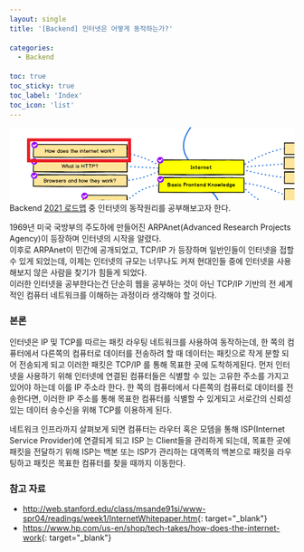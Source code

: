 ```yaml
---
layout: single
title: '[Backend] 인터넷은 어떻게 동작하는가?'

categories:
  - Backend

toc: true
toc_sticky: true
toc_label: 'Index'
toc_icon: 'list'
---
```


![Image Not Found](/assets/images/backend_roadmap_2021_1.png)  
Backend [2021 로드맵](http://localhost:4000/backend/backend-roadmap-2021/) 중 인터넷의 동작원리를 공부해보고자 한다.

1969년 미국 국방부의 주도하에 만들어진 ARPAnet(Advanced Research Projects Agency)이 등장하며 인터넷의 시작을 알렸다.  
이후로 ARPAnet이 민간에 공개되었고, TCP/IP 가 등장하며 일반인들이 인터넷을 접할 수 있게 되었는데, 이제는 인터넷의 규모는 너무나도 커져 현대인들 중에 인터넷을 사용해보지 않은 사람을 찾기가 힘들게 되었다.  
이러한 인터넷을 공부한다는건 단순히 웹을 공부하는 것이 아닌 TCP/IP 기반의 전 세계적인 컴퓨터 네트워크를 이해하는 과정이라 생각해야 할 것이다.

### 본론

인터넷은 IP 및 TCP를 따르는 패킷 라우팅 네트워크를 사용하여 동작하는데,
한 쪽의 컴퓨터에서 다른쪽의 컴퓨터로 데이터를 전송하려 할 때 데이터는 패킷으로 작게 분할 되어 전송되게 되고 이러한 패킷은 TCP/IP 를 통해 목표한 곳에 도착하게된다.
먼저 인터넷을 사용하기 위해 인터넷에 연결된 컴퓨터들은 식별할 수 있는 고유한 주소를 가지고 있어야 하는데 이를 IP 주소라 한다.
한 쪽의 컴퓨터에서 다른쪽의 컴퓨터로 데이터를 전송한다면, 이러한 IP 주소를 통해 목표한 컴퓨터를 식별할 수 있게되고 서로간의 신뢰성 있는 데이터 송수신을 위해 TCP를 이용하게 된다.

네트워크 인프라까지 살펴보게 되면 컴퓨터는 라우터 혹은 모뎀을 통해 ISP(Internet Service Provider)에 연결되게 되고 ISP 는 Client들을 관리하게 되는데,
목표한 곳에 패킷을 전달하기 위해 ISP는 백본 또는 ISP가 관리하는 대역폭의 백본으로 패킷을 라우팅하고 패킷은 목표한 컴퓨터를 찾을 때까지 이동한다.

### 참고 자료

- <http://web.stanford.edu/class/msande91si/www-spr04/readings/week1/InternetWhitepaper.htm>{: target="\_blank"}
- <https://www.hp.com/us-en/shop/tech-takes/how-does-the-internet-work>{: target="\_blank"}
